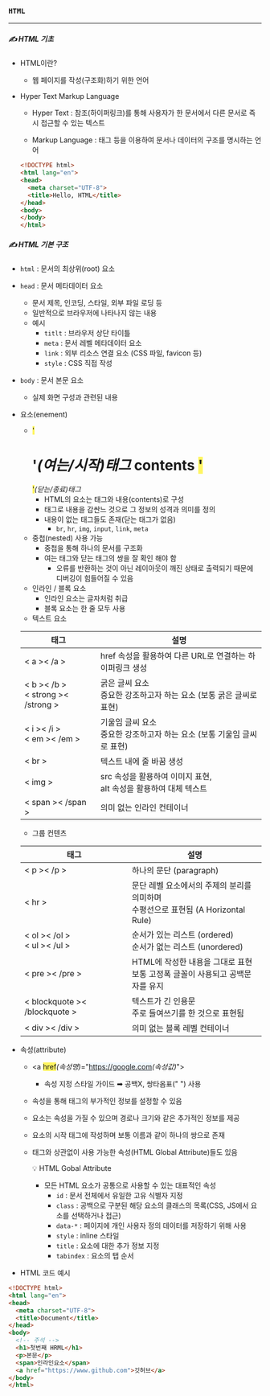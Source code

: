 ### `HTML`

***

##### ✍️ HTML 기초

- HTML이란?
  - 웹 페이지를 작성(구조화)하기 위한 언어

- Hyper Text Markup Language

  - Hyper Text : 참조(하이퍼링크)를 통해 사용자가 한 문서에서 다른 문서로 즉시 접근할 수 있는 텍스트

  - Markup Language : 태그 등을 이용하여 문서나 데이터의 구조를 명시하는 언어

  ```html
  <!DOCTYPE html>
  <html lang="en">
  <head>
    <meta charset="UTF-8">
    <title>Hello, HTML</title>
  </head>
  <body>
  </body>
  </html>
  ```

  





##### ✍️ HTML 기본 구조

- `html` : 문서의 최상위(root) 요소
- `head` : 문서 메타데이터 요소
  - 문서 제목, 인코딩, 스타일, 외부 파일 로딩 등
  - 일반적으로 브라우저에 나타나지 않는 내용
  - 예시
    - `titlt` : 브라우저 상단 타이틀
    - `meta` : 문서 레벨 메타데이터 요소
    - `link` : 외부 리소스 연결 요소 (CSS 파일, favicon 등)
    - `style` : CSS 직접 작성
- `body` : 문서 본문 요소
  - 실제 화면 구성과 관련된 내용

- 요소(enement)

  - <span style='background-color: #fff561'>'<h1>'</span>*(여는/시작)태그* contents <span style='background-color: #fff561'>'</h1>'</span>*(닫는/종료)태그*
    - HTML의 요소는 태그와 내용(contents)로 구성
    - 태그로 내용을 감싼느 것으로 그 정보의 성격과 의미를 정의
    - 내용이 없는 태그들도 존재(닫는 태그가 없음)
      - `br`, `hr`, `img`, `input`, `link`, `meta`
  - 중첩(nested) 사용 가능
    - 중첩을 통해 하나의 문서를 구조화
    - 여는 태그와 닫는 태그의 쌍을 잘 확인 해야 함
      - 오류를 반환하는 것이 아닌 레이아웃이 깨진 상태로 출력되기 때문에 디버깅이 힘들어질 수 있음
  - 인라인 / 블록 요소
    - 인라인 요소는 글자처럼 취급
    - 블록 요소는 한 줄 모두 사용
  - 텍스트 요소

  | 태그                                 | 설명                                                         |
  | ------------------------------------ | ------------------------------------------------------------ |
  | < a >< /a >                          | href 속성을 활용하여 다른 URL로 연결하는 하이퍼링크 생성     |
  | < b >< /b ><br>< strong >< /strong > | 굵은 글씨 요소<br>중요한 강조하고자 하는 요소 (보통 굵은 글씨로 표현) |
  | < i >< /i ><br>< em >< /em >         | 기울임 글씨 요소<br>중요한 강조하고자 하는 요소 (보통 기울임 글씨로 표현) |
  | < br >                               | 텍스트 내에 줄 바꿈 생성                                     |
  | < img >                              | src 속성을 활용하여 이미지 표현,<br>alt 속성을 활용하여 대체 텍스트 |
  | < span >< /span >                    | 의미 없는 인라인 컨테이너                                    |

  - 그룹 컨텐츠

  | 태그                           | 설명                                                         |
  | ------------------------------ | ------------------------------------------------------------ |
  | < p >< /p >                    | 하나의 문단 (paragraph)                                      |
  | < hr >                         | 문단 레벨 요소에서의 주제의 분리를 의미하며<br>수평선으로 표현됨 (A Horizontal Rule) |
  | < ol >< /ol ><br>< ul >< /ul > | 순서가 있는 리스트 (ordered) <br/>순서가 없는 리스트 (unordered) |
  | < pre >< /pre >                | HTML에 작성한 내용을 그대로 표현<br>보통 고정폭 글꼴이 사용되고 공백문자를 유지 |
  | < blockquote >< /blockquote >  | 텍스트가 긴 인용문<br/>주로 들여쓰기를 한 것으로 표현됨      |
  | < div >< /div >                | 의미 없는 블록 레벨 컨테이너                                 |

- 속성(attribute)

  - <a <span style='background-color: #fff561'>href</span>*(속성명)*="<span style='background-color: #f1f8ff'>https://google.com</span>*(속성값)*"></a>

    - 속성 지정 스타일 가이드 ➡︎ 공백X, 쌍타옴표(" ") 사용

  - 속성을 통해 태그의 부가적인 정보를 설정할 수 있음

  - 요소는 속성을 가질 수 있으며 경로나 크기와 같은 추가적인 정보를 제공

  - 요소의 시작 태그에 작성하며 보통 이름과 같이 하나의 쌍으로 존재

  - 태그와 상관없이 사용 가능한 속성(HTML Global Attribute)들도 있음

    💡 HTML Gobal Attribute

    - 모든 HTML 요소가 공통으로 사용할 수 있는 대표적인 속성
      - `id` : 문서 전체에서 유일한 고유 식별자 지정
      - `class` : 공백으로 구분된 해당 요소의 클래스의 목록(CSS, JS에서 요소를 선택하거나 접근)
      - `data-*` : 페이지에 개인 사용자 정의 데이터를 저장하기 위해 사용
      - `style` : inline 스타일
      - `title` : 요소에 대한 추가 정보 지정
      - `tabindex` : 요소의 탭 순서

- HTML 코드 예시

```html
<!DOCTYPE html>
<html lang="en">
<head>
  <meta charset="UTF-8">
  <title>Document</title>
</head>
<body>
  <!-- 주석 -->
  <h1>첫번째 HRML</h1>
  <p>본문</p>
  <span>인라인요소</span>
  <a href="https://www.github.com">깃허브</a>
</body>
</html>
```

